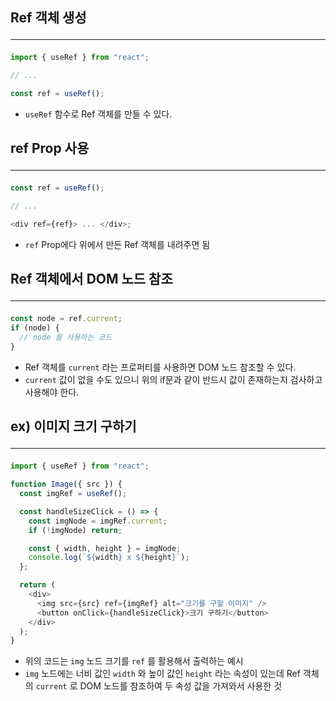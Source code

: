 ## Ref 객체 생성<hr>

```js
import { useRef } from "react";

// ...

const ref = useRef();
```

- `useRef` 함수로 Ref 객체를 만들 수 있다.

## ref Prop 사용<hr>

```js
const ref = useRef();

// ...

<div ref={ref}> ... </div>;
```

- `ref` Prop에다 위에서 만든 Ref 객체를 내려주면 됨

## Ref 객체에서 DOM 노드 참조<hr>

```js
const node = ref.current;
if (node) {
  // node 를 사용하는 코드
}
```

- Ref 객체를 `current` 라는 프로퍼티를 사용하면 DOM 노드 참조할 수 있다.
- `current` 값이 없을 수도 있으니 위의 if문과 같이 반드시 값이 존재하는지 검사하고 사용해야 한다.

## ex) 이미지 크기 구하기 <hr>

```js
import { useRef } from "react";

function Image({ src }) {
  const imgRef = useRef();

  const handleSizeClick = () => {
    const imgNode = imgRef.current;
    if (!imgNode) return;

    const { width, height } = imgNode;
    console.log(`${width} x ${height}`);
  };

  return (
    <div>
      <img src={src} ref={imgRef} alt="크기를 구할 이미지" />
      <button onClick={handleSizeClick}>크기 구하기</button>
    </div>
  );
}
```

- 위의 코드는 `img` 노드 크기를 `ref` 를 활용해서 출력하는 예시
- `img` 노드에는 너비 값인 `width` 와 높이 값인 `height` 라는 속성이 있는데 Ref 객체의 `current` 로 DOM 노드를 참조하여 두 속성 값을 가져와서 사용한 것
